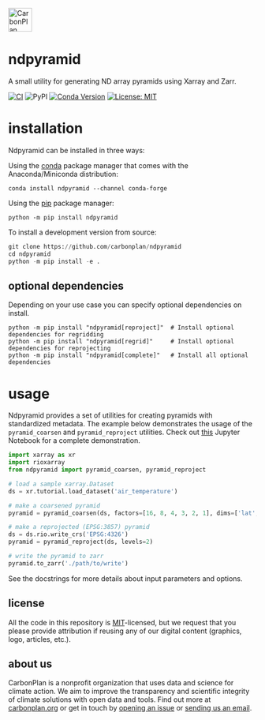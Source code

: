 <p align="left" >
<a href='https://carbonplan.org'>
<picture>
  <source media="(prefers-color-scheme: dark)" srcset="https://carbonplan-assets.s3.amazonaws.com/monogram/light-small.png">
  <img alt="CarbonPlan monogram." height="48" src="https://carbonplan-assets.s3.amazonaws.com/monogram/dark-small.png">
</picture>
</a>
</p>

# ndpyramid

A small utility for generating ND array pyramids using Xarray and Zarr.

[![CI](https://github.com/carbonplan/ndpyramid/actions/workflows/main.yaml/badge.svg)](https://github.com/carbonplan/ndpyramid/actions/workflows/main.yaml)
![PyPI](https://img.shields.io/pypi/v/ndpyramid)
[![Conda Version](https://img.shields.io/conda/vn/conda-forge/ndpyramid.svg)](https://anaconda.org/conda-forge/ndpyramid)
[![License: MIT](https://img.shields.io/badge/License-MIT-blue.svg)](https://opensource.org/licenses/MIT)

# installation

Ndpyramid can be installed in three ways:

Using the [conda](https://conda.io) package manager that comes with the Anaconda/Miniconda distribution:

```shell
conda install ndpyramid --channel conda-forge
```

Using the [pip](https://pypi.org/project/pip/) package manager:

```shell
python -m pip install ndpyramid
```

To install a development version from source:

```python
git clone https://github.com/carbonplan/ndpyramid
cd ndpyramid
python -m pip install -e .
```

## optional dependencies

Depending on your use case you can specify optional dependencies on install.

```
python -m pip install "ndpyramid[reproject]"  # Install optional dependencies for regridding
python -m pip install "ndpyramid[regrid]"     # Install optional dependencies for reprojecting
python -m pip install "ndpyramid[complete]"   # Install all optional dependencies

```

# usage

Ndpyramid provides a set of utilities for creating pyramids with standardized metadata.
The example below demonstrates the usage of the `pyramid_coarsen` and `pyramid_reproject`
utilities. Check out [this](https://github.com/carbonplan/ndpyramid/blob/main/notebooks/demo.ipynb)
Jupyter Notebook for a complete demonstration.

```python
import xarray as xr
import rioxarray
from ndpyramid import pyramid_coarsen, pyramid_reproject

# load a sample xarray.Dataset
ds = xr.tutorial.load_dataset('air_temperature')

# make a coarsened pyramid
pyramid = pyramid_coarsen(ds, factors=[16, 8, 4, 3, 2, 1], dims=['lat', 'lon'], boundary='trim')

# make a reprojected (EPSG:3857) pyramid
ds = ds.rio.write_crs('EPSG:4326')
pyramid = pyramid_reproject(ds, levels=2)

# write the pyramid to zarr
pyramid.to_zarr('./path/to/write')
```

See the docstrings for more details about input parameters and options.

## license

All the code in this repository is [MIT](https://choosealicense.com/licenses/mit/)-licensed, but we request that you please provide attribution if reusing any of our digital content (graphics, logo, articles, etc.).

## about us

CarbonPlan is a nonprofit organization that uses data and science for climate action. We aim to improve the transparency and scientific integrity of climate solutions with open data and tools. Find out more at [carbonplan.org](https://carbonplan.org/) or get in touch by [opening an issue](https://github.com/carbonplan/ndpyramid/issues/new) or [sending us an email](mailto:hello@carbonplan.org).
